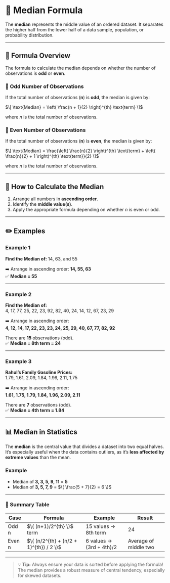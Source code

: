 # 🧮 Median Formula 

The **median** represents the middle value of an ordered dataset. It separates the higher half from the lower half of a data sample, population, or probability distribution.

---

## 📘 Formula Overview

The formula to calculate the median depends on whether the number of observations is **odd** or **even**.

### 🔹 Odd Number of Observations

If the total number of observations (**n**) is **odd**, the median is given by:

$\[ \text{Median} = \left( \frac{n + 1}{2} \right)^{th} \text{term} \]$

where *n* is the total number of observations.

### 🔹 Even Number of Observations

If the total number of observations (**n**) is **even**, the median is given by:

$\[ \text{Median} = \frac{\left( \frac{n}{2} \right)^{th} \text{term} + \left( \frac{n}{2} + 1 \right)^{th} \text{term}}{2} \]$

where *n* is the total number of observations.

---

## 🧠 How to Calculate the Median

1. Arrange all numbers in **ascending order**.  
2. Identify the **middle value(s)**.  
3. Apply the appropriate formula depending on whether *n* is even or odd.

---

## ✏️ Examples

### **Example 1**
**Find the Median of:** 14, 63, and 55  

➡️ Arrange in ascending order: **14, 55, 63**  
✅ **Median = 55**

---

### **Example 2**
**Find the Median of:**  
4, 17, 77, 25, 22, 23, 92, 82, 40, 24, 14, 12, 67, 23, 29  

➡️ Arrange in ascending order:  
**4, 12, 14, 17, 22, 23, 23, 24, 25, 29, 40, 67, 77, 82, 92**  

There are **15** observations (odd).  
✅ **Median = 8th term = 24**

---

### **Example 3**
**Rahul’s Family Gasoline Prices:**  
1.79, 1.61, 2.09, 1.84, 1.96, 2.11, 1.75  

➡️ Arrange in ascending order:  
**1.61, 1.75, 1.79, 1.84, 1.96, 2.09, 2.11**  

There are **7** observations (odd).  
✅ **Median = 4th term = 1.84**

---

## 📊 Median in Statistics

The **median** is the central value that divides a dataset into two equal halves. It’s especially useful when the data contains outliers, as it’s **less affected by extreme values** than the mean.

### Example

- Median of **3, 3, 5, 9, 11** = **5**  
- Median of **3, 5, 7, 9** = $\( \frac{5 + 7}{2} = 6 \)$

---

### 🧩 Summary Table

| Case | Formula | Example | Result |
|------|----------|----------|---------|
| Odd n | $\( (n+1)/2^{th} \)$ term | 15 values → 8th term | 24 |
| Even n | $\( (n/2^{th} + (n/2 + 1)^{th}) / 2 \)$ | 6 values → (3rd + 4th)/2 | Average of middle two |

---

> 💡 **Tip:** Always ensure your data is sorted before applying the formula!  
> The median provides a robust measure of central tendency, especially for skewed datasets.
